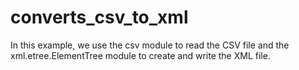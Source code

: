 # converts_csv_to_xml
In this example, we use the csv module to read the CSV file and the xml.etree.ElementTree module to create and write the XML file.
